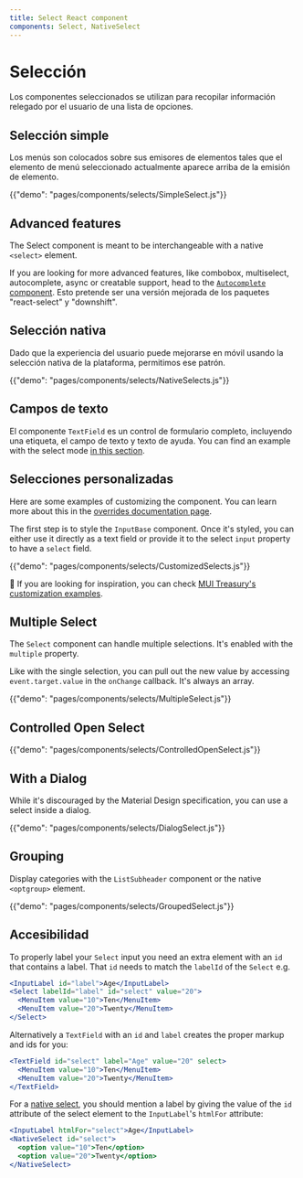 ```yaml
---
title: Select React component
components: Select, NativeSelect
---
```


# Selección

<p class="description">Los componentes seleccionados se utilizan para recopilar información relegado por el usuario de una lista de opciones.</p>

## Selección simple

Los menús son colocados sobre sus emisores de elementos tales que el elemento de menú seleccionado actualmente aparece arriba de la emisión de elemento.

{{"demo": "pages/components/selects/SimpleSelect.js"}}

## Advanced features

The Select component is meant to be interchangeable with a native `<select>` element.

If you are looking for more advanced features, like combobox, multiselect, autocomplete, async or creatable support, head to the [`Autocomplete` component](/components/autocomplete/). Esto pretende ser una versión mejorada de los paquetes "react-select" y "downshift".

## Selección nativa

Dado que la experiencia del usuario puede mejorarse en móvil usando la selección nativa de la plataforma, permitimos ese patrón.

{{"demo": "pages/components/selects/NativeSelects.js"}}

## Campos de texto

El componente `TextField` es un control de formulario completo, incluyendo una etiqueta, el campo de texto y texto de ayuda. You can find an example with the select mode [in this section](/components/text-fields/#select).

## Selecciones personalizadas

Here are some examples of customizing the component. You can learn more about this in the [overrides documentation page](/customization/components/).

The first step is to style the `InputBase` component. Once it's styled, you can either use it directly as a text field or provide it to the select `input` property to have a `select` field.

{{"demo": "pages/components/selects/CustomizedSelects.js"}}

🎨 If you are looking for inspiration, you can check [MUI Treasury's customization examples](https://mui-treasury.com/styles/select).

## Multiple Select

The `Select` component can handle multiple selections. It's enabled with the `multiple` property.

Like with the single selection, you can pull out the new value by accessing `event.target.value` in the `onChange` callback. It's always an array.

{{"demo": "pages/components/selects/MultipleSelect.js"}}

## Controlled Open Select

{{"demo": "pages/components/selects/ControlledOpenSelect.js"}}

## With a Dialog

While it's discouraged by the Material Design specification, you can use a select inside a dialog.

{{"demo": "pages/components/selects/DialogSelect.js"}}

## Grouping

Display categories with the `ListSubheader` component or the native `<optgroup>` element.

{{"demo": "pages/components/selects/GroupedSelect.js"}}

## Accesibilidad

To properly label your `Select` input you need an extra element with an `id` that contains a label. That `id` needs to match the `labelId` of the `Select` e.g.

```jsx
<InputLabel id="label">Age</InputLabel>
<Select labelId="label" id="select" value="20">
  <MenuItem value="10">Ten</MenuItem>
  <MenuItem value="20">Twenty</MenuItem>
</Select>
```

Alternatively a `TextField` with an `id` and `label` creates the proper markup and ids for you:

```jsx
<TextField id="select" label="Age" value="20" select>
  <MenuItem value="10">Ten</MenuItem>
  <MenuItem value="20">Twenty</MenuItem>
</TextField>
```

For a [native select](#native-select), you should mention a label by giving the value of the `id` attribute of the select element to the `InputLabel`'s `htmlFor` attribute:

```jsx
<InputLabel htmlFor="select">Age</InputLabel>
<NativeSelect id="select">
  <option value="10">Ten</option>
  <option value="20">Twenty</option>
</NativeSelect>
```